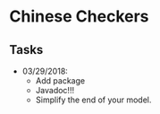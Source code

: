 # Chinese Checkers

## Tasks

- 03/29/2018: 
    - Add package
    - Javadoc!!!
    - Simplify the end of your model.

